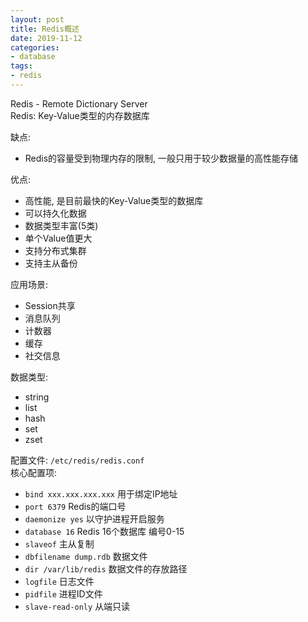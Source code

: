 ```yaml
---
layout: post
title: Redis概述
date: 2019-11-12
categories:
- database
tags:
- redis
---
```

Redis - Remote Dictionary Server<br>
Redis: Key-Value类型的内存数据库<br>

缺点: 
* Redis的容量受到物理内存的限制, 一般只用于较少数据量的高性能存储

优点:
* 高性能, 是目前最快的Key-Value类型的数据库
* 可以持久化数据
* 数据类型丰富(5类)
* 单个Value值更大
* 支持分布式集群
* 支持主从备份

应用场景:
* Session共享
* 消息队列
* 计数器
* 缓存
* 社交信息

数据类型:
* string
* list
* hash
* set
* zset

配置文件: `/etc/redis/redis.conf`<br>
核心配置项: 
* `bind xxx.xxx.xxx.xxx` 用于绑定IP地址
* `port 6379` Redis的端口号
* `daemonize yes` 以守护进程开启服务
* `database 16` Redis 16个数据库 编号0-15
* `slaveof` 主从复制
* `dbfilename dump.rdb` 数据文件
* `dir /var/lib/redis` 数据文件的存放路径
* `logfile` 日志文件
* `pidfile` 进程ID文件
* `slave-read-only` 从端只读


